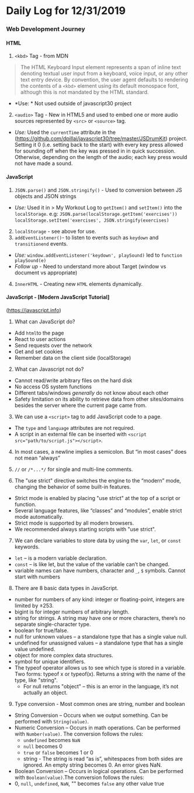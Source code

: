 # Daily Log for 12/31/2019
### Web Development Journey

#### HTML
1. `<kbd>` Tag - from MDN
> The HTML Keyboard Input element represents a span of inline text denoting textual user input from a keyboard, voice input, or any other text entry device. By convention, the user agent defaults to rendering the contents of a `<kbd>` element using its default monospace font, although this is not mandated by the HTML standard.
 - *Use: * Not used outside of javascript30 project

2. `<audio>` Tag - New in HTML5 and used to embed one or more audio sources represented by `<src>` or `<source>` tag.
 - *Use:* Used the `currentTime` attribute in the (https://github.com/dpillai/javascript30/tree/master/JSDrumKit) project. Setting it 0 (i.e.  setting back to the start) with every key press allowed for sounding off when the key was pressed in in quick succession. Otherwise, depending on the length of the audio; each key press would not have made a sound.

#### JavaScript
1. `JSON.parse()` and `JSON.stringify()` - Used  to conversion between JS objects and JSON strings
  - *Use:* Used it in > My Workout Log to `getItem()` and `setItem()` into the `localStorage`. e.g:
  `JSON.parse(localStorage.getItem('exercises'))`
  `localStorage.setItem('exercises', JSON.stringify(exercises)`
2. `localStorage` - see above for use.
3. `addEventListener()`- to listen to events such as `keydown` and `transitionend` events.
 - *Use:*
 `window.addEventListener('keydown', playSound)` led to `function playSound(e)`
 - *Follow up* - Need to understand more about Target (window vs document vs appropriate)
 4. `InnerHTML` - Creating new `HTML` elements dynamically.

#### JavaScript - [Modern JavaScript Tutorial]
(https://javascript.info)
1. What can JavaScript do?
 - Add `html`to the page
 - React to user actions
 - Send requests over the network
 - Get and set cookies
 - Remember data on the client side (localStorage)

2. What can Javascript not do?
 - Cannot read/write arbitrary files on the hard disk
 - No access OS system functions
 - Different tabs/windows *generally* do not know about each other
 - Safety limitation on its ability to retrieve data from other sites/domains besides the server where the current page came from.

3. We can use a `<script>` tag to add JavaScript code to a page.
 - The `type` and `language` attributes are not required.
 - A script in an external file can be inserted with `<script src="path/to/script.js"></script>`.

4. In most cases, a newline implies a semicolon. But “in most cases” does not mean “always”

5. `//` or `/*...*/` for single and multi-line comments.

6. The "use strict" directive switches the engine to the “modern” mode, changing the behavior of some built-in features.
 - Strict mode is enabled by placing "use strict" at the top of a script or function.
 - Several language features, like “classes” and “modules”, enable strict mode automatically.
 - Strict mode is supported by all modern browsers.
 - We recommended always starting scripts with "use strict".

7. We can declare variables to store data by using the `var`, `let`, or `const` keywords.
 - `let` – is a modern variable declaration.
 - `const` – is like let, but the value of the variable can’t be changed.
 - variable names can have numbers, character and `_`, `$` symbols. Cannot start with numbers

8. There are 8 basic data types in JavaScript.

 - number for numbers of any kind: integer or floating-point, integers are limited by ±253.
 - bigint is for integer numbers of arbitrary length.
 - string for strings. A string may have one or more characters, there’s no separate single-character type.
 - boolean for true/false.
 - null for unknown values – a standalone type that has a single value null.
 - undefined for unassigned values – a standalone type that has a single value undefined.
 - object for more complex data structures.
 - symbol for unique identifiers.
 - The typeof operator allows us to see which type is stored in a variable. Two forms: typeof x or typeof(x). Returns a string with the name of the type, like "string".
    - For null returns "object" – this is an error in the language, it’s not actually an object.

9. Type conversion - Most common ones are string, number and boolean
 - String Conversion – Occurs when we output something. Can be performed with `String(value)`.
 - Numeric Conversion – Occurs in math operations. Can be performed with `Number(value)`. The conversion follows the rules:
    - `undefined` becomes `NaN`
    - `null` becomes 0
    - `true` or `false` becomes 1 or 0
    - string - The string is read “as is”, whitespaces from both sides are ignored. An empty string becomes 0. An error gives NaN.
 - Boolean Conversion – Occurs in logical operations. Can be performed with `Boolean(value)`.The conversion follows the rules:
  - 0, `null`, `undefined`, `NaN`, ""	becomes `false` any other value	true
